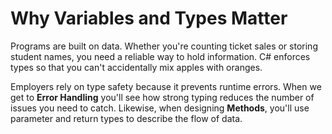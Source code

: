 # Why Variables and Types Matter

Programs are built on data. Whether you're counting ticket sales or storing student names, you need a reliable way to hold information. C# enforces types so that you can't accidentally mix apples with oranges.

Employers rely on type safety because it prevents runtime errors. When we get to **Error Handling** you'll see how strong typing reduces the number of issues you need to catch. Likewise, when designing **Methods**, you'll use parameter and return types to describe the flow of data.
